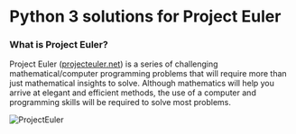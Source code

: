 # Python 3 solutions for Project Euler

### What is Project Euler?

Project Euler ([projecteuler.net](http://projecteuler.net)) is a series of challenging mathematical/computer programming problems that will require more than just mathematical insights to solve. Although mathematics will help you arrive at elegant and efficient methods, the use of a computer and programming skills will be required to solve most problems.

![ProjectEuler](https://github.com/ikostan/ProjectEuler/tree/master/ProjectEuler.png)
